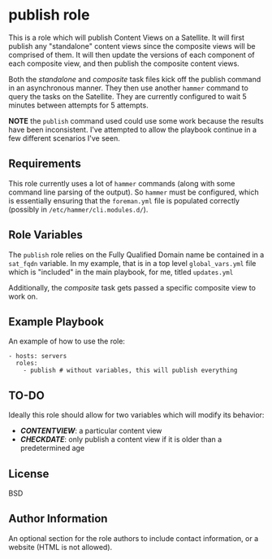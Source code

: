 publish role
============

This is a role which will publish Content Views on a Satellite.  It will first
publish any "standalone" content views since the composite views will be
comprised of them.  It will then update the versions of each component of each
composite view, and then publish the composite content views.

Both the *standalone* and *composite* task files kick off the publish command in
an asynchronous manner.  They then use another `hammer` command to query the
tasks on the Satellite.  They are currently configured to wait 5 minutes between
attempts for 5 attempts.  

**NOTE** the `publish` command used could use some work because the results have
 been inconsistent.  I've attempted to allow the playbook continue in a few
 different scenarios I've seen.

Requirements
------------

This role currently uses a lot of `hammer` commands (along with some command
  line parsing of the output).  So `hammer` must be configured, which is
  essentially ensuring that the `foreman.yml` file is populated correctly
  (possibly in `/etc/hammer/cli.modules.d/`).

Role Variables
--------------

The `publish` role relies on the Fully Qualified Domain name be contained in a
`sat_fqdn` variable.  In my example, that is in a top level `global_vars.yml`
file which is "included" in the main playbook, for me, titled `updates.yml`

Additionally, the *composite* task gets passed a specific composite view to work
on.

Example Playbook
----------------

An example of how to use the role:

    - hosts: servers
      roles:
        - publish # without variables, this will publish everything

TO-DO
-----

Ideally this role should allow for two variables which will modify its behavior:
* ***CONTENTVIEW***:  a particular content view
* ***CHECKDATE***: only publish a content view if it is older than a
predetermined age

License
-------

BSD

Author Information
------------------

An optional section for the role authors to include contact information, or a website (HTML is not allowed).
